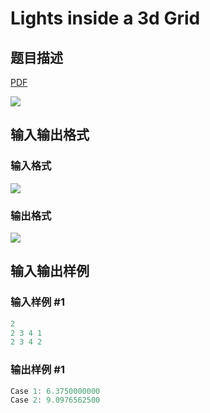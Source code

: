 # Lights inside a 3d Grid

## 题目描述

[problemUrl]: https://uva.onlinejudge.org/index.php?option=com_onlinejudge&Itemid=8&category=78&page=show_problem&problem=2652

[PDF](https://uva.onlinejudge.org/external/116/p11605.pdf)

![](https://cdn.luogu.com.cn/upload/vjudge_pic/UVA11605/f394f10a685f8b242eb467bb13487d022d614448.png)

## 输入输出格式

### 输入格式

![](https://cdn.luogu.com.cn/upload/vjudge_pic/UVA11605/c5d41750761f7d6178b8c9d2c08c826b433400e0.png)

### 输出格式

![](https://cdn.luogu.com.cn/upload/vjudge_pic/UVA11605/d5e21ee9860a9b4293746820641e7f9c7c358b87.png)

## 输入输出样例

### 输入样例 #1

```cpp
2
2 3 4 1
2 3 4 2
```


### 输出样例 #1

```cpp
Case 1: 6.3750000000
Case 2: 9.0976562500
```


